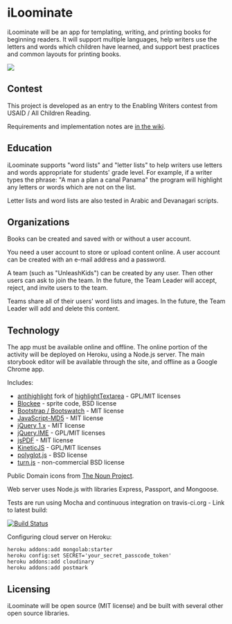 # iLoominate

iLoominate will be an app for templating, writing, and printing books for beginning
readers. It will support multiple languages, help writers use the letters and
words which children have learned, and support best practices and common layouts
for printing books.

<img src="http://i.imgur.com/kjOXrko.png"/>

## Contest

This project is developed as an entry to the Enabling Writers contest from
USAID / All Children Reading.

Requirements and implementation notes are [in the wiki](https://github.com/mapmeld/homer/wiki).

## Education

iLoominate supports "word lists" and "letter lists" to help writers use letters and words
appropriate for students' grade level. For example, if a writer types the phrase: "A man a plan a canal
Panama" the program will highlight any letters or words which are not on the list.

Letter lists and word lists are also tested in Arabic and Devanagari scripts.

## Organizations

Books can be created and saved with or without a user account.

You need a user account to store or upload content online. A user account can
be created with an e-mail address and a password.

A team (such as "UnleashKids") can be created by any user. Then other users can
ask to join the team. In the future, the Team Leader will accept, reject, and invite
users to the team.

Teams share all of their users' word lists and images. In the future, the Team Leader
will add and delete this content.

## Technology

The app must be available online and offline. The online portion of the
activity will be deployed on Heroku, using a
Node.js server. The main storybook editor will be available through the site,
and offline as a Google Chrome app.

Includes:
* [antihighlight](https://github.com/mapmeld/jQuery-antihighlight) fork of [highlightTextarea](http://www.strangeplanet.fr/work/jquery-highlighttextarea/) - GPL/MIT licenses
* [Blockee](https://github.com/codeforamerica/blockee) - sprite code, BSD license
* [Bootstrap / Bootswatch](http://bootswatch.com/lumen/) - MIT license
* [JavaScript-MD5](https://github.com/blueimp/JavaScript-MD5) - MIT license
* [jQuery 1.x](https://github.com/jquery/jquery/tree/1.x-master) - MIT license
* [jQuery.IME](https://github.com/wikimedia/jquery.ime) - GPL/MIT licenses
* [jsPDF](https://github.com/MrRio/jsPDF) - MIT license
* [KineticJS](https://github.com/ericdrowell/KineticJS/) - GPL/MIT licenses
* [polyglot.js](https://github.com/airbnb/polyglot.js) - BSD license
* [turn.js](https://github.com/blasten/turn.js) - non-commercial BSD license

Public Domain icons from [The Noun Project](http://thenounproject.com/).

Web server uses Node.js with libraries Express, Passport, and Mongoose.

Tests are run using Mocha and continuous integration on travis-ci.org - Link to latest build:

[![Build Status](https://travis-ci.org/mapmeld/iloominate.png)](https://travis-ci.org/mapmeld/iloominate)

Configuring cloud server on Heroku:

    heroku addons:add mongolab:starter
    heroku config:set SECRET='your_secret_passcode_token'
    heroku addons:add cloudinary
    heroku addons:add postmark

## Licensing

iLoominate will be open source (MIT license) and be built with several other open
source libraries.
